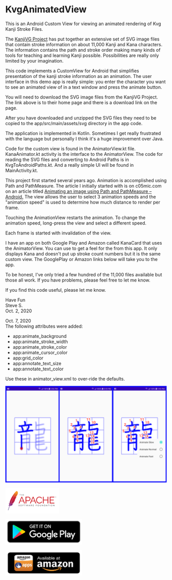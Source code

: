# KvgAnimatedView
This is an Android Custom View for viewing an animated rendering of Kvg Kanji Stroke Files.

The <a href="https://kanjivg.tagaini.net/">KanjiVG Project</a> has put together an extensive set of SVG image files that contain
stroke information on about 11,000 Kanji and Kana characters.  The information 
contains the path and
stroke order making many kinds of tools for teaching and learning Kanji possible.
Possibilities are really only limited by your imagination.

This code implements a CustomView for Android that simplifies presentation of
the kanji stroke information as an animation.  The user interface in this demo
app is really simple: you enter the character you want to see an animated
view of in a text window and press the animate button.

You will need to download the SVG image files from the KanjiVG Project.  The link
above is to their home page and there is a download link on the page.

After you have downloaded and unzipped the SVG files they need to be copied to
the app/src/main/assets/svg directory in the app code.

The application is implemented in Kotlin.  Sometimes I get really frustrated
with the language but personally I think it's a huge improvement over Java.

Code for the custom view is found in the AnimatorView.kt file.  KanaAnimator.kt
activity is the interface to the AnimatorView.  The code for reading the SVG
files and converting to Android Paths is in KvgToAndroidPaths.kt.  And a really 
simple UI will be found in MainActivity.kt.

This project first started several years ago.  Animation is accomplished using 
Path and PathMeasure.  The article I initially started with is on c05mic.com 
on an article titled 
<a href="https://c05mic.com/2012/03/23/animating-a-bitmap-using-path-and-pathmeasure-android/">
Animating an image using Path and PathMeasure – Android.</a>  The view allows
the user to select 3 animation speeds and the "animation speed" is used to
determine how much distance to render per frame.

Touching the AnimationView restarts the animation.  To change the animation speed,
long-press the view and select a different speed.

Each frame is started with invalidation of the view.

I have an app on both Google Play and Amazon called KanaCard that uses the AnimatorView.
You can use to get a feel for the from this app.  It only displays Kana and doesn't 
put up stroke count numbers but it is the same custom view.
The GooglePlay or Amazon links below will take you to the app.

To be honest, I've only tried a few hundred of the 11,000 files available but those 
all work.  If you have problems, please feel free to let me know.

If you find this code useful, please let me know.

Have Fun<br>
Steve S.<br>
Oct. 2, 2020

Oct. 7, 2020<br>
The following attributes were added:
* app:animate_background
* app:animate_stroke_width
* app:animate_stroke_color
* app:animate_cursor_color
* app:grid_color
* app:annotate_text_size
* app:annotate_text_color

Use these in animator_view.xml to over-ride the defaults.

<img src="./images/Screenshot1.png" 
	alt="App screenshot"
	width="700" />
	
[<img src="images/ApacheSoftwareFoundationLogo.png"
    alt="Apache Software Foundation"
    height="80" />](https://www.apache.org/)

[<img src="./images/google-play-badge.png"
      alt="Get it on Google Play"
      height="80" />](https://play.google.com/store/apps/developer?id=kana-tutor&hl=en_US)
      
 [<img src="./images/amazon-app-store.png"
      alt="Get it on Google Play"
      height="80" />](https://www.amazon.com/s?k=AnimatedKanjiViewer)

